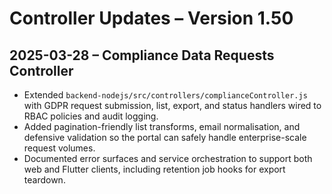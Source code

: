 # Controller Updates – Version 1.50

## 2025-03-28 – Compliance Data Requests Controller
- Extended `backend-nodejs/src/controllers/complianceController.js` with GDPR request submission, list, export, and status handlers wired to RBAC policies and audit logging.
- Added pagination-friendly list transforms, email normalisation, and defensive validation so the portal can safely handle enterprise-scale request volumes.
- Documented error surfaces and service orchestration to support both web and Flutter clients, including retention job hooks for export teardown.
